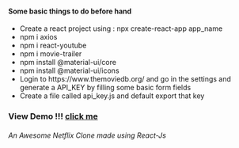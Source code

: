 <h4>Some basic things to do before hand</h4>
<ul>
    <li> Create a react project using : npx create-react-app app_name</li> 
    <li> npm i axios</li> 
    <li> npm i react-youtube</li> 
    <li> npm i movie-trailer</li> 
    <li> npm install @material-ui/core </li> 
    <li> npm install @material-ui/icons </li> 
    <li> Login to https://www.themoviedb.org/ and go in the settings and generate a API_KEY by filling some basic form fields</li> 
    <li> Create a file called api_key.js and default export that key </li>
</ul>

<h3> View Demo !!! <a href=" " target="_blank">click me</a> </h3>
<h6>An Awesome Netflix Clone made using React-Js</h6>
